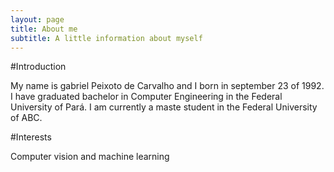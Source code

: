 ```yaml
---
layout: page
title: About me
subtitle: A little information about myself
---
```


#Introduction

My name is gabriel Peixoto de Carvalho and I born in september 23 of 1992. I have graduated bachelor in Computer Engineering
in the Federal University of Pará. I am currently a maste student in the Federal University of ABC.

#Interests

Computer vision and machine learning
